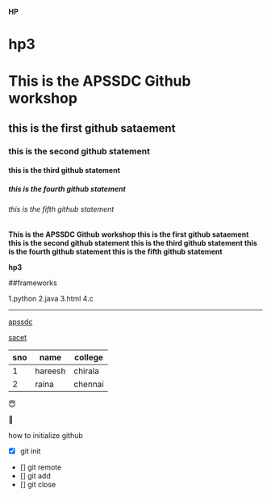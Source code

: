 **HP** 
# hp3
# This is the APSSDC Github workshop
## this is the first github sataement
### this is the second github statement
#### this is the third github statement
##### this is the fourth github statement
###### this is the fifth github statement

**This is the APSSDC Github workshop this is the first github sataement this is the second github statement this is the third github statement this is the fourth github statement this is the fifth github statement**

**hp3**

##frameworks

1.python
2.java
3.html
4.c
____

[apssdc](https://apssdc.in)

[sacet](http://sacet.ac.in)

sno | name | college
----| -----| -------
1   |hareesh|chirala
2  |raina |chennai

:innocent:

:kiss:

how to initialize github 
- [x] git init
- [] git remote
- [] git add
- [] git close

